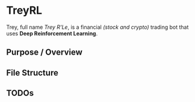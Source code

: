 # TreyRL

Trey, full name *Trey R'Le*, is a financial *(stock and crypto)* trading bot that uses **Deep Reinforcement Learning**.

## Purpose / Overview

## File Structure 

## TODOs